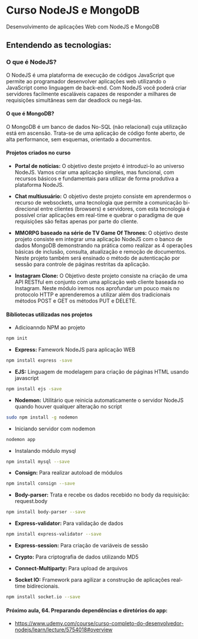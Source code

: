 # Curso NodeJS e MongoDB

Desenvolvimento de aplicações Web com NodeJS e MongoDB

## Entendendo as tecnologias:

### O que é NodeJS?

O NodeJS é uma plataforma de execução de códigos JavaScript que permite ao programador desenvolver aplicações web utilizando o JavaScript como linguagem de back-end. Com NodeJS você poderá criar servidores facilmente escaláveis capazes de responder a milhares de requisições simultâneas sem dar deadlock ou negá-las.

#### O que é MongoDB?

O MongoDB é um banco de dados No-SQL (não relacional) cuja utilização está em ascensão. Trata-se de uma aplicação de código fonte aberto, de alta performance, sem esquemas, orientado a documentos.

#### Projetos criados no curso

- **Portal de notícias:** O objetivo deste projeto é introduzi-lo ao universo NodeJS. Vamos criar uma aplicação simples, mas funcional, com recursos básicos e fundamentais para utilizar de forma produtiva a plataforma NodeJS.

- **Chat multiusuário:** O objetivo deste projeto consiste em aprendermos o recurso de websockets, uma tecnologia que permite a comunicação bi-direcional entre clientes (browsers) e servidores, com esta tecnologia é possível criar aplicações em real-time e quebrar o paradigma de que requisições são feitas apenas por parte do cliente.

- **MMORPG baseado na série de TV Game Of Thrones:** O objetivo deste projeto consiste em integrar uma aplicação NodeJS com o banco de dados MongoDB demonstrando na prática como realizar as 4 operações básicas de inclusão, consulta, atualização e remoção de documentos. Neste projeto também será ensinado o método de autenticação por sessão para controle de páginas restritas da aplicação.

- **Instagram Clone:** O Objetivo deste projeto consiste na criação de uma API RESTful em conjunto com uma aplicação web cliente baseada no Instagram. Neste módulo iremos nos aprofundar um pouco mais no protocolo HTTP e aprenderemos a utilizar além dos tradicionais métodos POST e GET os métodos PUT e DELETE.

#### Bibliotecas utilizadas nos projetos
* Adicioanndo NPM ao projeto
```sh
npm init
```

* **Express:** Famework NodeJS para aplicação WEB
```sh
npm install express -save
```

* **EJS:** Linguagem de modelagem para criação de páginas HTML usando javascript
```sh
npm install ejs -save
```

* **Nodemon:** Utilitário que reinicia automaticamente o servidor NodeJS quando houver qualquer alteração no script
```sh
sudo npm install -g nodemon
```

* Iniciando servidor com nodemon
```sh
nodemon app
```

* Instalando módulo mysql
```sh
npm install mysql --save
```

* **Consign:** Para realizar autoload de módulos
```sh
npm install consign --save
```

* **Body-parser:** Trata e recebe os dados recebido no body da requisição: request.body
```sh
npm install body-parser --save
```

* **Express-validator:** Para validação de dados
```sh
npm install express-validator --save
```

* **Express-session:** Para criação de variáveis de sessão
* **Crypto:** Para criptografia de dados utilizando MD5
* **Connect-Multiparty:** Para upload de arquivos

* **Socket IO:** Framework para agilizar a construção de aplicações real-time bidirecionais.
```sh
npm install socket.io --save
```

#### Próximo aula, 64. Preparando dependências e diretórios do app: 
* https://www.udemy.com/course/curso-completo-do-desenvolvedor-nodejs/learn/lecture/5754018#overview
